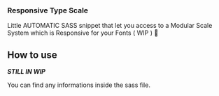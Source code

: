 
### Responsive Type Scale
Little AUTOMATIC SASS snippet that let you access to a Modular Scale System which is Responsive for your Fonts ( WIP ) 🤙

## How to use
***STILL IN WIP***

You can find any informations inside the sass file.

